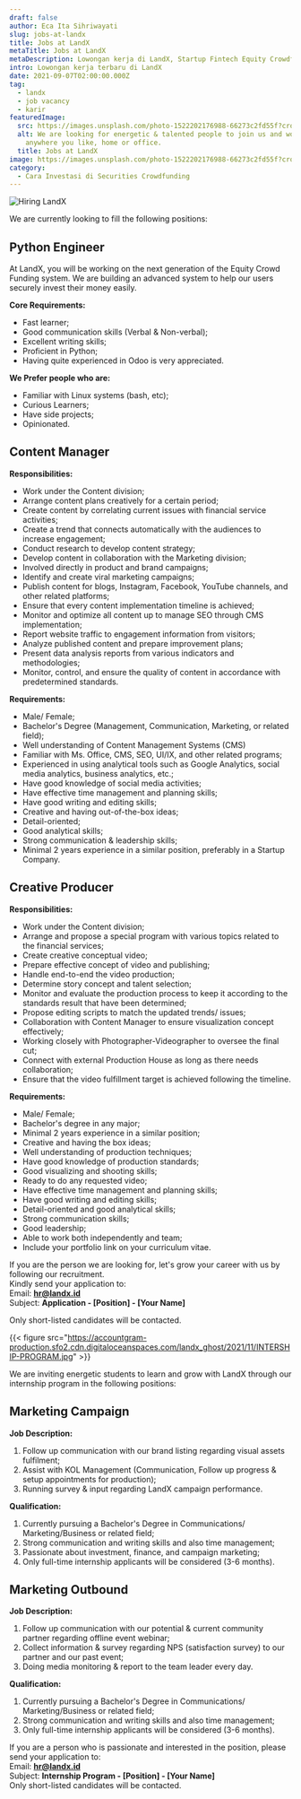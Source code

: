```yaml
---
draft: false
author: Eca Ita Sihriwayati
slug: jobs-at-landx
title: Jobs at LandX
metaTitle: Jobs at LandX
metaDescription: Lowongan kerja di LandX, Startup Fintech Equity Crowdfunding di Indonesia
intro: Lowongan kerja terbaru di LandX
date: 2021-09-07T02:00:00.000Z
tag:
  - landx
  - job vacancy
  - karir
featuredImage:
  src: https://images.unsplash.com/photo-1522202176988-66273c2fd55f?crop=entropy&cs=tinysrgb&fit=max&fm=jpg&ixid=MnwxMTc3M3wwfDF8c2VhcmNofDF8fGludGVybnxlbnwwfHx8fDE2NDAyNTEzNzE&ixlib=rb-1.2.1&q=80&w=1080
  alt: We are looking for energetic & talented people to join us and work from
    anywhere you like, home or office.
  title: Jobs at LandX
image: https://images.unsplash.com/photo-1522202176988-66273c2fd55f?crop=entropy&cs=tinysrgb&fit=max&fm=jpg&ixid=MnwxMTc3M3wwfDF8c2VhcmNofDF8fGludGVybnxlbnwwfHx8fDE2NDAyNTEzNzE&ixlib=rb-1.2.1&q=80&w=1080
category:
  - Cara Investasi di Securities Crowdfunding
---
```

![Hiring LandX](https://accountgram-production.sfo2.cdn.digitaloceanspaces.com/landx_ghost/2021/09/LandX-is-Hiring---Jobs-Vacancy-at-LandX.jpg "Jobs Vacancy di LandX")

We are currently looking to fill the following positions:

## Python Engineer

At LandX, you will be working on the next generation of the Equity Crowd Funding system. We are building an advanced system to help our users securely invest their money easily.

**Core Requirements:**

* Fast learner;
* Good communication skills (Verbal & Non-verbal);
* Excellent writing skills;
* Proficient in Python;
* Having quite experienced in Odoo is very appreciated.

**We Prefer people who are:**

* Familiar with Linux systems (bash, etc);
* Curious Learners;
* Have side projects;
* Opinionated.

## Content Manager

**Responsibilities:**

* Work under the Content division;
* Arrange content plans creatively for a certain period;
* Create content by correlating current issues with financial service activities;
* Create a trend that connects automatically with the audiences to increase engagement;
* Conduct research to develop content strategy;
* Develop content in collaboration with the Marketing division;
* Involved directly  in product and brand campaigns;
* Identify and create viral marketing campaigns;
* Publish content for blogs, Instagram, Facebook, YouTube channels, and other related platforms;
* Ensure that every content implementation timeline is achieved;
* Monitor and optimize all content up to manage SEO through CMS implementation;
* Report website traffic to engagement information from visitors;
* Analyze published content and prepare improvement plans;
* Present data analysis reports from various indicators and methodologies;
* Monitor, control, and ensure the quality of content in accordance with predetermined standards.

**Requirements:**

* Male/ Female;
* Bachelor's Degree (Management, Communication, Marketing, or related field);
* Well understanding of Content Management Systems (CMS)
* Familiar with Ms. Office, CMS, SEO, UI/IX, and other related programs;
* Experienced in using analytical tools such as Google Analytics, social media analytics, business analytics, etc.;
* Have good knowledge of social media activities;
* Have effective time management and planning skills;
* Have good writing and editing skills;
* Creative and having out-of-the-box ideas;
* Detail-oriented;
* Good analytical skills;
* Strong communication & leadership skills;
* Minimal 2 years experience in a similar position, preferably in a Startup Company.

## **Creative** Producer

**Responsibilities:**

* Work under the Content division;
* Arrange and propose a special program with various topics related to the financial services;
* Create creative conceptual video;
* Prepare effective concept of video and publishing;
* Handle end-to-end the video production;
* Determine story concept and talent selection;
* Monitor and evaluate the production process to keep it according to the standards result that have been determined;
* Propose editing scripts to match the updated trends/ issues;
* Collaboration with Content Manager to ensure visualization concept effectively;
* Working closely with Photographer-Videographer to oversee the final cut;
* Connect with external Production House as long as there needs collaboration;
* Ensure that the video fulfillment target is achieved following the timeline.

**Requirements:**

* Male/ Female;
* Bachelor's degree in any major;
* Minimal 2 years experience in a similar position;
* Creative and having the box ideas;
* Well understanding of production techniques;
* Have good knowledge of production standards;
* Good visualizing and shooting skills;
* Ready to do any requested video;
* Have effective time management and planning skills;
* Have good writing and editing skills;
* Detail-oriented and good analytical skills;
* Strong communication skills;
* Good leadership;
* Able to work both independently and team;
* Include your portfolio link on your curriculum vitae.

If you are the person we are looking for, let's grow your career with us by following our recruitment.\
Kindly send your application to:\
Email: **hr@landx.id**\
Subject: **Application - \[Position] - \[Your Name]**

Only short-listed candidates will be contacted.

{{< figure src="https://accountgram-production.sfo2.cdn.digitaloceanspaces.com/landx_ghost/2021/11/INTERSHIP-PROGRAM.jpg" >}}

We are inviting energetic students to learn and grow with LandX through our internship program in the following positions:

## Marketing Campaign

**Job Description:**

1. Follow up communication with our brand listing regarding visual assets fulfilment;
2. Assist with KOL Management (Communication, Follow up progress & setup appointments for production);
3. Running survey & input regarding LandX campaign performance.

**Qualification:**

1. Currently pursuing a Bachelor's Degree in Communications/ Marketing/Business or related field;
2. Strong communication and writing skills and also time management;
3. Passionate about investment, finance, and campaign marketing;
4. Only full-time internship applicants will be considered (3-6 months).

## Marketing Outbound

**Job Description:**

1. Follow up communication with our potential & current community partner regarding offline event webinar;
2. Collect information & survey regarding NPS (satisfaction survey) to our partner and our past event;
3. Doing media monitoring & report to the team leader every day.

**Qualification:**

1. Currently pursuing a Bachelor's Degree in Communications/ Marketing/Business or related field;
2. Strong communication and writing skills and also time management;
3. Only full-time internship applicants will be considered (3-6 months).

If you are a person who is passionate and interested in the position, please send your application to:\
Email: **hr@landx.id**\
Subject: **Internship Program - \[Position] - \[Your Name]**\
Only short-listed candidates will be contacted.